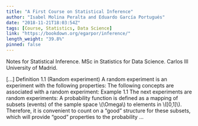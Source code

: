 ```yaml
---
title: "A First Course on Statistical Inference"
author: "Isabel Molina Peralta and Eduardo García Portugués"
date: "2018-11-21T18:03:54Z"
tags: [Course, Statistics, Data Science]
link: "https://bookdown.org/egarpor/inference/"
length_weight: "39.8%"
pinned: false
---
```


<p>Notes for Statistical Inference. MSc in Statistics for Data Science. Carlos III University of Madrid.</p> [...] Definition 1.1 (Random experiment) A random experiment is an experiment with the following properties: The following concepts are associated with a random experiment: Example 1.1 The next experiments are random experiments: A probability function is defined as a mapping of subsets (events) of the sample space \(\Omega\) to elements in \([0,1]\). Therefore, it is convenient to count on a “good” structure for these subsets, which will provide “good” properties to the probability ...
